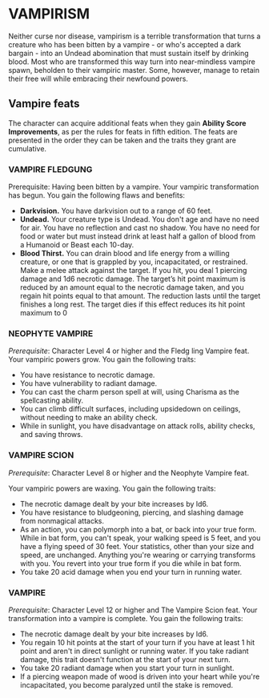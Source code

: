 # VAMPIRISM
Neither curse nor disease, vampirism is a terrible
transformation that turns a creature who has been
bitten by a vampire - or who's accepted a dark bargain -
into an Undead abomination that must sustain itself by
drinking blood. Most who are transformed this way turn
into near-mindless vampire spawn, beholden to their
vampiric master. Some, however, manage to retain their
free will while embracing their newfound powers. 

## Vampire feats
The character can acquire additional feats when they gain
**Ability Score Improvements**, as per the rules for feats in
fifth edition. The feats are presented in the order they
can be taken and the traits they grant are cumulative.

### VAMPIRE FLEDGUNG
Prerequisite: Having been bitten by a vampire.
Your vampiric transformation has begun. You gain
the following flaws and benefits:

- **Darkvision.** You have darkvision out to a range of 60 feet.
-  **Undead.** Your creature type is Undead. You don't age and have no need for air. You have no reflection and cast no shadow. You have no need for food or water but
must instead drink at least half a gallon of blood from a Humanoid or Beast each 10-day.
- **Blood Thirst.** You can drain blood and life energy from a willing creature, or one that is grappled by you, incapacitated, or restrained. Make a melee attack 
against the target. If you hit, you deal 1 piercing damage and 1d6 necrotic damage. The target’s hit point 
maximum is reduced by an amount equal to the necrotic damage taken, and you regain hit points equal to 
that amount. The reduction lasts until the target finishes a long rest. The target dies if this effect reduces its 
hit point maximum to 0


### NEOPHYTE VAMPIRE
_Prerequisite_: Character Level 4 or higher and the
Fledg ling Vampire feat. Your vampiric powers grow.
You gain the following traits:

- You have resistance to necrotic damage.
- You have vulnerability to radiant damage.
- You can cast the charm person spell at will, using Charisma as the spellcasting ability.
- You can climb difficult surfaces, including upsidedown on ceilings, without needing to make an ability check.
- While in sunlight, you have disadvantage on attack rolls, ability checks, and saving throws.


### VAMPIRE SCION
_Prerequisite_: Character Level 8 or higher and the
Neophyte Vampire feat.

Your vampiric powers are waxing. You gain the
following traits:

- The necrotic damage dealt by your bite increases by
ld6.
- You have resistance to bludgeoning, piercing, and
slashing damage from nonmagical attacks.
- As an action, you can polymorph into a bat, or back
into your true form. While in bat form, you can't
speak, your walking speed is 5 feet, and you have a
flying speed of 30 feet. Your statistics, other than
your size and speed, are unchanged. Anything you're
wearing or carrying transforms with you. You revert
into your true form if you die while in bat form.
- You take 20 acid damage when you end your turn in
running water.




### VAMPIRE
_Prerequisite_: Character Level 12 or higher and The
Vampire Scion feat.
Your transformation into a vampire is complete. You
gain the following traits:

- The necrotic damage dealt by your bite increases by
ld6.
- You regain 10 hit points at the start of your turn if
you have at least 1 hit point and aren't in direct
sunlight or running water. If you take radiant
damage, this trait doesn't function at the start of your
next turn.
- You take 20 radiant damage when you start your
turn in sunlight.
- If a piercing weapon made of wood is driven into
your heart while you're incapacitated, you become
paralyzed until the stake is removed.






